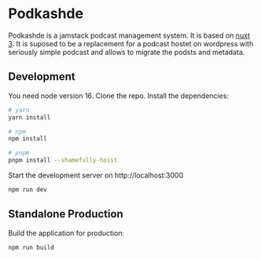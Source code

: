 # Podkashde

Podkashde is a jamstack podcast management system. It is based on [nuxt 3](https://v3.nuxtjs.org). It is suposed to be a replacement for a podcast hostet on wordpress with seriously simple podcast and allows to migrate the podsts and metadata.

## Development

You need node version 16. 
Clone the repo. Install the dependencies:

```bash
# yarn
yarn install

# npm
npm install

# pnpm
pnpm install --shamefully-hoist
```

Start the development server on http://localhost:3000

```bash
npm run dev
```

## Standalone Production

Build the application for production:

```bash
npm run build
```